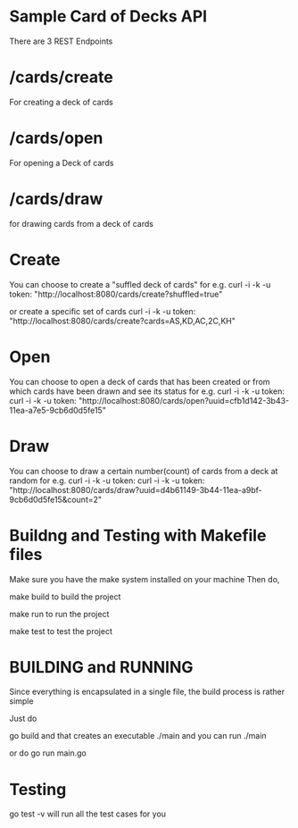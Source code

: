 # Sample Card of Decks API

There are 3 REST Endpoints

# /cards/create
For creating a deck of cards
# /cards/open
For opening a Deck of cards
# /cards/draw
for drawing cards from a deck of cards

# Create
You can choose to create a "suffled deck of cards"
for e.g.
curl -i -k -u token: "http://localhost:8080/cards/create?shuffled=true"

or create a specific set of cards
curl -i -k -u token: "http://localhost:8080/cards/create?cards=AS,KD,AC,2C,KH"

# Open
You can choose to open a deck of cards that has been created or from which cards have been drawn and see its status
for e.g.
curl -i -k -u token: curl -i -k -u token: "http://localhost:8080/cards/open?uuid=cfb1d142-3b43-11ea-a7e5-9cb6d0d5fe15"

# Draw
You can choose to draw a certain number(count) of cards from a deck at random
for e.g.
curl -i -k -u token: curl -i -k -u token: "http://localhost:8080/cards/draw?uuid=d4b61149-3b44-11ea-a9bf-9cb6d0d5fe15&count=2"


# Buildng and Testing with Makefile files
Make sure you have the make system installed on your machine
Then do,

make build 
to build the project

make run
to run the project

make test
to test the project


# BUILDING and RUNNING
Since everything is encapsulated in a single file, the build process is rather simple

Just do

go build
and that creates an executable ./main
and you can run ./main

or do 
go run main.go

# Testing

go test -v
will run all the test cases for you


